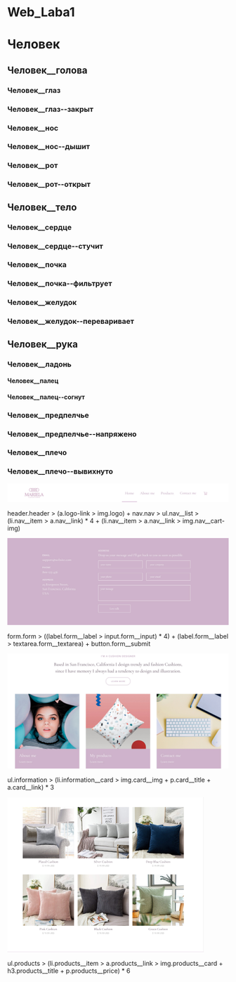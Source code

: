 # Web_Laba1

# Человек

## Человек__голова

### Человек__глаз
### Человек__глаз--закрыт
### Человек__нос
### Человек__нос--дышит
### Человек__рот
### Человек__рот--открыт

## Человек__тело
### Человек__сердце
### Человек__сердце--стучит
### Человек__почка
### Человек__почка--фильтрует
### Человек__желудок
### Человек__желудок--переваривает

## Человек__рука
### Человек__ладонь
#### Человек__палец
#### Человек__палец--согнут
### Человек__предпелчье
### Человек__предпелчье--напряжено
### Человек__плечо
### Человек__плечо--вывихнуто

![header](../img/header.jpg)

header.header > (a.logo-link > img.logo) + nav.nav > ul.nav__list > (li.nav__item > a.nav__link) * 4 + (li.nav__item > a.nav__link > img.nav__cart-img)

![form](../img/form.jpg)

form.form > ((label.form__label > input.form__input) * 4) + (label.form__label > textarea.form__textarea) + button.form__submit

![card](../img/card.jpg)

ul.information > (li.information__card > img.card__img + p.card__title + a.card__link) * 3

![choice](../img/choice.png)

ul.products > (li.products__item > a.products__link > img.products__card + h3.products__title + p.products__price) * 6 



